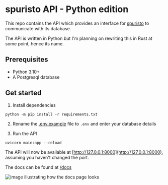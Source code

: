 # spuristo API - Python edition

This repo contains the API which provides an interface for [spuristo](https://github.com/LBlend/spuristo) to communicate with its database.

The API is written in Python but I'm planning on rewriting this in Rust at some point, hence its name.

## Prerequisites

- Python 3.10+
- A Postgresql database

## Get started

1. Install dependencies

```
python -m pip install -r requirements.txt
```

2. Rename the [.env.example](.env.example) file to `.env` and enter your database details

3. Run the API

```
uvicorn main:app --reload
```

The API will now be available at [http://127.0.0.1:8000](http://127.0.0.1:8000), assuming you haven't changed the port.

The docs can be found at [/docs](http://127.0.0.1:8000/docs)

![image illustrating how the docs page looks](https://user-images.githubusercontent.com/24893890/163731941-162de9e4-784f-47e2-a782-4ce7188f853b.png)

